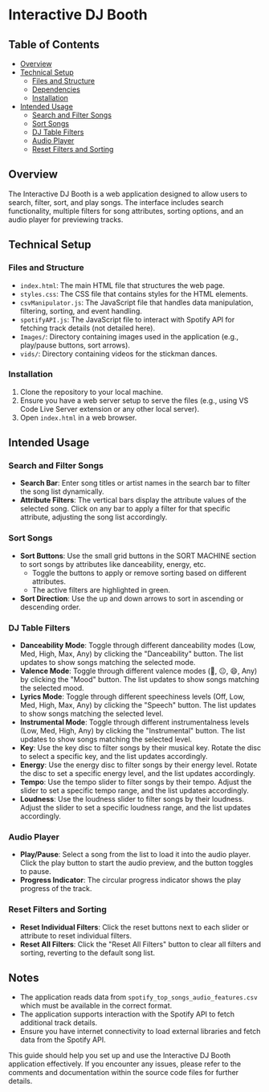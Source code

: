 # Interactive DJ Booth

## Table of Contents
- [Overview](#overview)
- [Technical Setup](#technical-setup)
  - [Files and Structure](#files-and-structure)
  - [Dependencies](#dependencies)
  - [Installation](#installation)
- [Intended Usage](#intended-usage)
  - [Search and Filter Songs](#search-and-filter-songs)
  - [Sort Songs](#sort-songs)
  - [DJ Table Filters](#dj-table-filters)
  - [Audio Player](#audio-player)
  - [Reset Filters and Sorting](#reset-filters-and-sorting)

## Overview
The Interactive DJ Booth is a web application designed to allow users to search, filter, sort, and play songs. The interface includes search functionality, multiple filters for song attributes, sorting options, and an audio player for previewing tracks.

## Technical Setup

### Files and Structure
- `index.html`: The main HTML file that structures the web page.
- `styles.css`: The CSS file that contains styles for the HTML elements.
- `csvManipulator.js`: The JavaScript file that handles data manipulation, filtering, sorting, and event handling.
- `spotifyAPI.js`: The JavaScript file to interact with Spotify API for fetching track details (not detailed here).
- `Images/`: Directory containing images used in the application (e.g., play/pause buttons, sort arrows).
- `vids/`: Directory containing videos for the stickman dances.

### Installation
1. Clone the repository to your local machine.
2. Ensure you have a web server setup to serve the files (e.g., using VS Code Live Server extension or any other local server).
3. Open `index.html` in a web browser.

## Intended Usage

### Search and Filter Songs
- **Search Bar**: Enter song titles or artist names in the search bar to filter the song list dynamically.
- **Attribute Filters**: The vertical bars display the attribute values of the selected song. Click on any bar to apply a filter for that specific attribute, adjusting the song list accordingly.

### Sort Songs
- **Sort Buttons**: Use the small grid buttons in the SORT MACHINE section to sort songs by attributes like danceability, energy, etc.
  - Toggle the buttons to apply or remove sorting based on different attributes.
  - The active filters are highlighted in green.
- **Sort Direction**: Use the up and down arrows to sort in ascending or descending order.

### DJ Table Filters
- **Danceability Mode**: Toggle through different danceability modes (Low, Med, High, Max, Any) by clicking the "Danceability" button. The list updates to show songs matching the selected mode.
- **Valence Mode**: Toggle through different valence modes (🙁, 😐, 😄, Any) by clicking the "Mood" button. The list updates to show songs matching the selected mood.
- **Lyrics Mode**: Toggle through different speechiness levels (Off, Low, Med, High, Max, Any) by clicking the "Speech" button. The list updates to show songs matching the selected level.
- **Instrumental Mode**: Toggle through different instrumentalness levels (Low, Med, High, Any) by clicking the "Instrumental" button. The list updates to show songs matching the selected level.
- **Key**: Use the key disc to filter songs by their musical key. Rotate the disc to select a specific key, and the list updates accordingly.
- **Energy**: Use the energy disc to filter songs by their energy level. Rotate the disc to set a specific energy level, and the list updates accordingly.
- **Tempo**: Use the tempo slider to filter songs by their tempo. Adjust the slider to set a specific tempo range, and the list updates accordingly.
- **Loudness**: Use the loudness slider to filter songs by their loudness. Adjust the slider to set a specific loudness range, and the list updates accordingly.

### Audio Player
- **Play/Pause**: Select a song from the list to load it into the audio player. Click the play button to start the audio preview, and the button toggles to pause.
- **Progress Indicator**: The circular progress indicator shows the play progress of the track.

### Reset Filters and Sorting
- **Reset Individual Filters**: Click the reset buttons next to each slider or attribute to reset individual filters.
- **Reset All Filters**: Click the "Reset All Filters" button to clear all filters and sorting, reverting to the default song list.

## Notes
- The application reads data from `spotify_top_songs_audio_features.csv` which must be available in the correct format.
- The application supports interaction with the Spotify API to fetch additional track details.
- Ensure you have internet connectivity to load external libraries and fetch data from the Spotify API.

This guide should help you set up and use the Interactive DJ Booth application effectively. If you encounter any issues, please refer to the comments and documentation within the source code files for further details.
